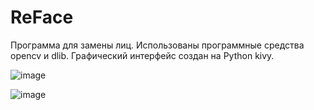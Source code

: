 # ReFace

Программа для замены лиц. Использованы программные средства opencv и dlib.
Графический интерфейс создан на Python kivy.

![image](https://github.com/Am1riki/ReFace/assets/72035956/7bec5d11-706e-44b9-b175-7fe507980c06)

![image](https://github.com/Am1riki/ReFace/assets/72035956/2ab27060-07db-4487-a6d9-7f36acb9a7cf)


